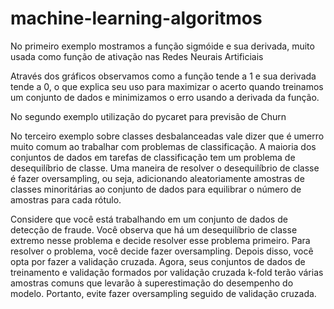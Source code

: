 # machine-learning-algoritmos

No primeiro exemplo mostramos a função sigmóide e sua derivada, muito usada 
como função de ativação nas Redes Neurais Artificiais

Através dos gráficos observamos como a função tende a 1 e sua derivada
tende a 0, o que explica seu uso para maximizar o acerto quando treinamos
um conjunto de dados e minimizamos o erro usando a derivada da função.


No segundo exemplo utilização do pycaret para previsão de Churn

No terceiro exemplo sobre classes desbalanceadas vale dizer que 
é umerro muito comum ao trabalhar com problemas de classificação.
A maioria dos conjuntos de dados em tarefas de classificação tem um problema de desequilíbrio de classe.
Uma maneira de resolver o desequilíbrio de classe é fazer oversampling, ou seja, adicionando aleatoriamente
amostras de classes minoritárias ao conjunto de dados para equilibrar o número de amostras para cada rótulo.

Considere que você está trabalhando em um conjunto de dados de detecção de fraude.
Você observa que há um desequilíbrio de classe extremo nesse problema e decide resolver
esse problema primeiro. Para resolver o problema, você decide fazer oversampling. Depois disso,
você opta por fazer a validação cruzada. Agora, seus conjuntos de dados de treinamento e validação
formados por validação cruzada k-fold terão várias amostras comuns que levarão à superestimação
do desempenho do modelo. Portanto, evite fazer oversampling seguido de validação cruzada.

